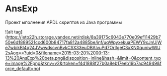 # AnsExp

Проект ыполнения APDL скриптов из Java программы 

![alt tag] (https://leto22h.storage.yandex.net/rdisk/8a39175c6043e770e09ef11429b750e6d1889521ccd600b84717fa812a4885be/inf/uqWpyxekuaPEWY9xJnUjWe7wbikBI4q24JVwwdscvnBvkCSX33euDBAlvuPd7OrIlgeC3xXNXquniwWlU2sAog==?uid=0&filename=2015-03-20%2000-13-13%20AnsExp%20beta.png&disposition=inline&hash=&limit=0&content_type=image%2Fpng&tknv=v2&rtoken=f4d1888f27b0a8eb17eeb19b7ac94949&force_default=no)
